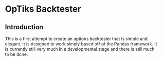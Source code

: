 # OpTiks Backtester

## Introduction 

This is a first attempt to create an options backtester that is simple and elegant. It is designed to work simply based off of the Pandas framework. It is currently still very much in a developmental stage and there is still much to be done. 

